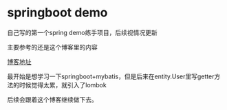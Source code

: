 # springboot demo
自己写的第一个spring demo练手项目，后续视情况更新

主要参考的还是这个博客里的内容

[博客地址](https://blog.csdn.net/iku5200/article/details/82856621)

最开始是想学习一下springboot+mybatis，但是后来在entity.User里写getter方法的时候觉得太累，就引入了lombok

后续会跟着这个博客继续做下去。
